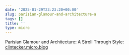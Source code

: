 ```yaml
---
date: '2025-01-29T23:23:20+00:00'
slug: parisian-glamour-and-architecture-a
tags: []
title: ''
type: micro
---
```


Parisian Glamour and Architecture: A Stroll Through Style: [clintecker.micro.blog](https://clintecker.micro.blog/2025/01/29/parisian-wonders-from-printemps-to.html)